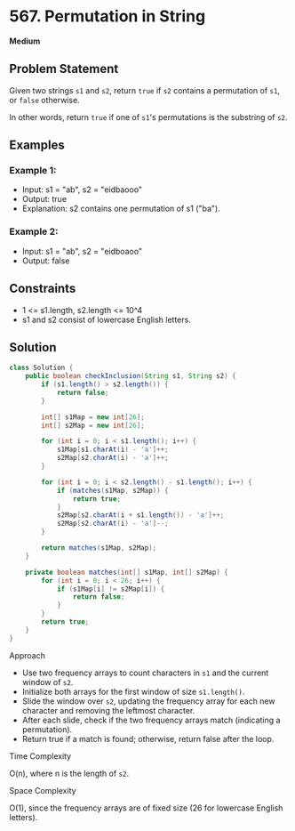 # 567. Permutation in String
**Medium**

## Problem Statement
Given two strings `s1` and `s2`, return `true` if `s2` contains a permutation of `s1`, or `false` otherwise.

In other words, return `true` if one of `s1`'s permutations is the substring of `s2`.

## Examples
### Example 1:
- Input: s1 = "ab", s2 = "eidbaooo"
- Output: true
- Explanation: s2 contains one permutation of s1 ("ba").

### Example 2:
- Input: s1 = "ab", s2 = "eidboaoo"
- Output: false

## Constraints
- 1 <= s1.length, s2.length <= 10^4
- s1 and s2 consist of lowercase English letters.

## Solution
```java
class Solution {
	public boolean checkInclusion(String s1, String s2) {
		if (s1.length() > s2.length()) {
			return false;
		}

		int[] s1Map = new int[26];
		int[] s2Map = new int[26];

		for (int i = 0; i < s1.length(); i++) {
			s1Map[s1.charAt(i) - 'a']++;
			s2Map[s2.charAt(i) - 'a']++;
		}

		for (int i = 0; i < s2.length() - s1.length(); i++) {
			if (matches(s1Map, s2Map)) {
				return true;
			}
			s2Map[s2.charAt(i + s1.length()) - 'a']++;
			s2Map[s2.charAt(i) - 'a']--;
		}

		return matches(s1Map, s2Map);
	}

	private boolean matches(int[] s1Map, int[] s2Map) {
		for (int i = 0; i < 26; i++) {
			if (s1Map[i] != s2Map[i]) {
				return false;
			}
		}
		return true;
	}
}
```

Approach

- Use two frequency arrays to count characters in `s1` and the current window of `s2`.
- Initialize both arrays for the first window of size `s1.length()`.
- Slide the window over `s2`, updating the frequency array for each new character and removing the leftmost character.
- After each slide, check if the two frequency arrays match (indicating a permutation).
- Return true if a match is found; otherwise, return false after the loop.

Time Complexity

O(n), where n is the length of `s2`.

Space Complexity

O(1), since the frequency arrays are of fixed size (26 for lowercase English letters).
